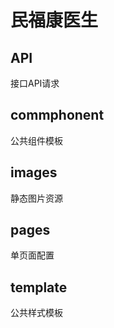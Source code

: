 # 民福康医生

## API 

接口API请求

## commphonent 

公共组件模板

## images 

静态图片资源

## pages

单页面配置

## template 

公共样式模板


```


